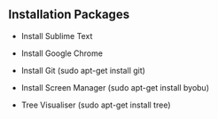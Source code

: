 ## Installation Packages

+ Install Sublime Text

+ Install Google Chrome

+ Install Git (sudo apt-get install git)

+ Install Screen Manager (sudo apt-get install byobu)

+ Tree Visualiser (sudo apt-get install tree)